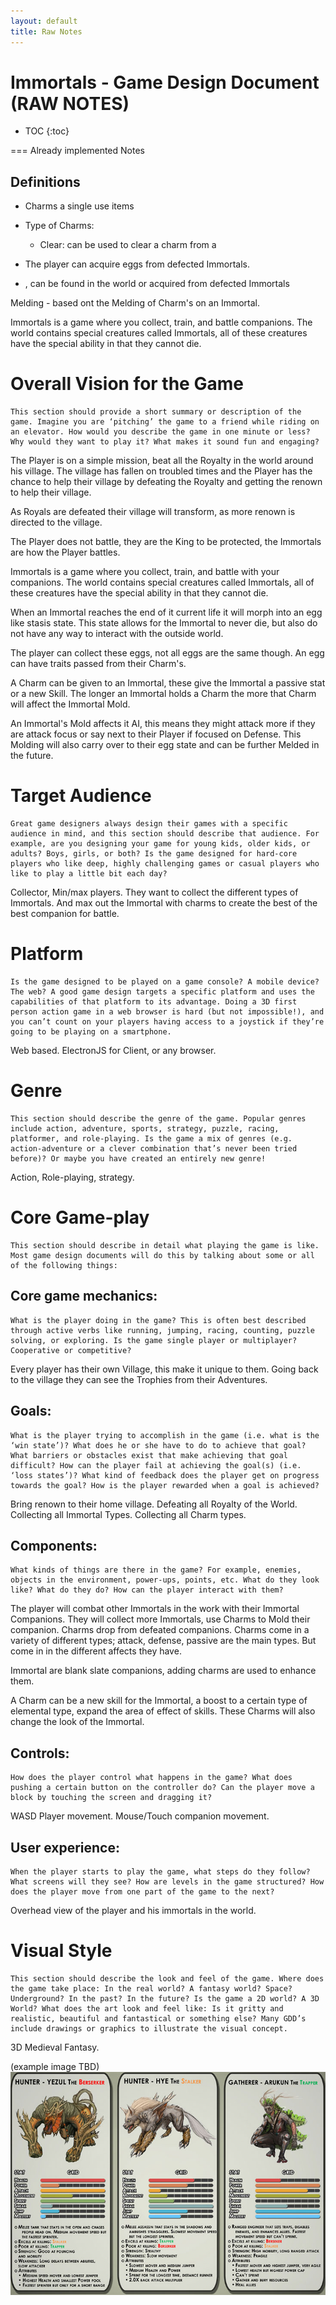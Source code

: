 ```yaml
---
layout: default
title: Raw Notes
---
```


# Immortals - Game Design Document (RAW NOTES)

<!-- prettier-ignore -->
* TOC
{:toc}

=== Already implemented Notes

## Definitions

-   Charms a single use items

-   Type of Charms:

    -   Clear: can be used to clear a charm from a

-   The player can acquire eggs from defected Immortals.
-   , can be found in the world or acquired from defected Immortals

Melding - based ont the Melding of Charm's on an Immortal.

Immortals is a game where you collect, train, and battle companions. The world contains special creatures called Immortals, all of these creatures have the special ability in that they cannot die.

# Overall Vision for the Game

```
This section should provide a short summary or description of the game. Imagine you are ‘pitching’ the game to a friend while riding on an elevator. How would you describe the game in one minute or less? Why would they want to play it? What makes it sound fun and engaging?
```

The Player is on a simple mission, beat all the Royalty in the world around his village. The village has fallen on troubled times and the Player has the chance to help their village by defeating the Royalty and getting the renown to help their village.

As Royals are defeated their village will transform, as more renown is directed to the village.

The Player does not battle, they are the King to be protected, the Immortals are how the Player battles.

Immortals is a game where you collect, train, and battle with your companions. The world contains special creatures called Immortals, all of these creatures have the special ability in that they cannot die.

When an Immortal reaches the end of it current life it will morph into an egg like stasis state. This state allows for the Immortal to never die, but also do not have any way to interact with the outside world.

The player can collect these eggs, not all eggs are the same though. An egg can have traits passed from their Charm's.

A Charm can be given to an Immortal, these give the Immortal a passive stat or a new Skill. The longer an Immortal holds a Charm the more that Charm will affect the Immortal Mold.

An Immortal's Mold affects it AI, this means they might attack more if they are attack focus or say next to their Player if focused on Defense. This Molding will also carry over to their egg state and can be further Melded in the future.

# Target Audience

```
Great game designers always design their games with a specific audience in mind, and this section should describe that audience. For example, are you designing your game for young kids, older kids, or adults? Boys, girls, or both? Is the game designed for hard-core players who like deep, highly challenging games or casual players who like to play a little bit each day?
```

Collector, Min/max players. They want to collect the different types of Immortals. And max out the Immortal with charms to create the best of the best companion for battle.

# Platform

```
Is the game designed to be played on a game console? A mobile device? The web? A good game design targets a specific platform and uses the capabilities of that platform to its advantage. Doing a 3D first person action game in a web browser is hard (but not impossible!), and you can’t count on your players having access to a joystick if they’re going to be playing on a smartphone.
```

Web based. ElectronJS for Client, or any browser.

# Genre

```
This section should describe the genre of the game. Popular genres include action, adventure, sports, strategy, puzzle, racing, platformer, and role-playing. Is the game a mix of genres (e.g. action-adventure or a clever combination that’s never been tried before)? Or maybe you have created an entirely new genre!
```

Action, Role-playing, strategy.

# Core Game-play

```
This section should describe in detail what playing the game is like. Most game design documents will do this by talking about some or all of the following things:
```

## Core game mechanics:

```
What is the player doing in the game? This is often best described through active verbs like running, jumping, racing, counting, puzzle solving, or exploring. Is the game single player or multiplayer? Cooperative or competitive?
```

Every player has their own Village, this make it unique to them. Going back to the village they can see the Trophies from their Adventures.

## Goals:

```
What is the player trying to accomplish in the game (i.e. what is the ‘win state’)? What does he or she have to do to achieve that goal? What barriers or obstacles exist that make achieving that goal difficult? How can the player fail at achieving the goal(s) (i.e. ‘loss states’)? What kind of feedback does the player get on progress towards the goal? How is the player rewarded when a goal is achieved?
```

Bring renown to their home village.
Defeating all Royalty of the World.
Collecting all Immortal Types.
Collecting all Charm types.

## Components:

```
What kinds of things are there in the game? For example, enemies, objects in the environment, power-ups, points, etc. What do they look like? What do they do? How can the player interact with them?
```

The player will combat other Immortals in the work with their Immortal Companions. They will collect more Immortals, use Charms to Mold their companion. Charms drop from defeated companions. Charms come in a variety of different types; attack, defense, passive are the main types. But come in in the different affects they have.

Immortal are blank slate companions, adding charms are used to enhance them.

A Charm can be a new skill for the Immortal, a boost to a certain type of elemental type, expand the area of effect of skills. These Charms will also change the look of the Immortal.

## Controls:

```
How does the player control what happens in the game? What does pushing a certain button on the controller do? Can the player move a block by touching the screen and dragging it?
```

WASD Player movement.
Mouse/Touch companion movement.

## User experience:

```
When the player starts to play the game, what steps do they follow? What screens will they see? How are levels in the game structured? How does the player move from one part of the game to the next?
```

Overhead view of the player and his immortals in the world.

# Visual Style

```
This section should describe the look and feel of the game. Where does the game take place: In the real world? A fantasy world? Space? Underground? In the past? In the future? Is the game a 2D world? A 3D World? What does the art look and feel like: Is it gritty and realistic, beautiful and fantastical or something else? Many GDD’s include drawings or graphics to illustrate the visual concept.
```

3D Medieval Fantasy.

(example image TBD)
![Example Stats Image](/image/GDD1-ClanCombat.jpg)
